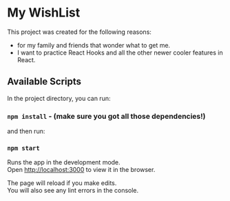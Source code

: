 # My WishList

This project was created for the following reasons:
* for my family and friends that wonder what to get me. 
* I want to practice React Hooks and all the other newer cooler features in React.
 
## Available Scripts

In the project directory, you can run:
### `npm install` - (make sure you got all those dependencies!)

and then run:

### `npm start`


Runs the app in the development mode.\
Open [http://localhost:3000](http://localhost:3000) to view it in the browser.

The page will reload if you make edits.\
You will also see any lint errors in the console.
